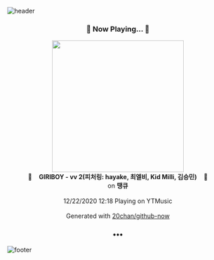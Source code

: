 ![header](https://capsule-render.vercel.app/api?type=wave&height=170&section=header&text=Hi.%20I'm%20SHIFT&fontColor=090707&fontAlignX=45&fontAlignY=65&fontSize=100)

<h3 align="center">🎵 Now Playing... 🎵</h3>
<p align="center">
  <a href="https://music.youtube.com/channel/UCMRvw9TUJB5m32YPrxLu7ag">
    <img width="300" src="https://lh3.googleusercontent.com/qYpCSxPmXS6LiyhUJw7LUdVi3qjIVueA3fZuXV90tEdhd1a7bT6-j4chowUPD_xEsz1FztOUdXSKeVfgjQ">
  </a>
  <br>
  🎵&nbsp&nbsp&nbsp <b>GIRIBOY - vv 2(피처링: hayake, 최엘비, Kid Milli, 김승민)</b> &nbsp&nbsp&nbsp🎵
  <br>
  on <b>땡큐</b>
  
  <br />
  <br />
  12/22/2020 12:18 Playing on YTMusic
  <br />
  <br />
  Generated with <a href="https://github.com/20chan/github-now">20chan/github-now</a>
</p>

<h3 align="center">•••</h3>

![footer](https://capsule-render.vercel.app/api?type=wave&height=150&section=footer)
